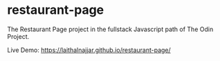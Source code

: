 # restaurant-page

The Restaurant Page project in the fullstack Javascript path of The Odin Project.  

Live Demo: https://laithalnajjar.github.io/restaurant-page/